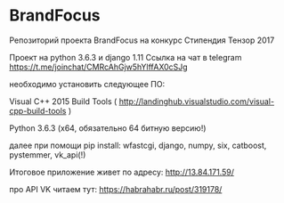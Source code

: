 # BrandFocus
Репозиторий проекта BrandFocus на конкурс Стипендия Тензор 2017

Проект на python 3.6.3 и django 1.11
Ссылка на чат в telegram https://t.me/joinchat/CMRcAhGjw5hYlffAX0cSJg 

необходимо установить следующее ПО:

Visual C++ 2015 Build Tools  ( http://landinghub.visualstudio.com/visual-cpp-build-tools )

Python 3.6.3 (x64, обязательно 64 битную версию!)

далее при помощи pip install:
wfastcgi,
django,
numpy, 
six,
catboost,
pystemmer,
vk_api(!)

Итоговое приложение живет по адресу:
http://13.84.171.59/ 

про API VK читаем тут:
https://habrahabr.ru/post/319178/ 

